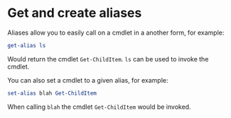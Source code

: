 # Get and create aliases

Aliases allow you to easily call on a cmdlet in a another form, for example:

```powershell
get-alias ls
```

Would return the cmdlet `Get-ChildItem`. `ls` can be used to invoke the cmdlet.

You can also set a cmdlet to a given alias, for example:

```powershell
set-alias blah Get-ChildItem
```

When calling `blah` the cmdlet `Get-ChildItem` would be invoked. 